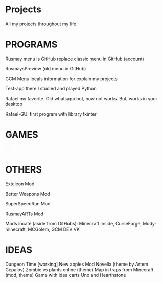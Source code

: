 # Projects
 All my projects throughout my life.

# PROGRAMS

Rusmay menu is GitHub replace classic menu in GitHub (account)

RusmaysPreview (old menu in GitHub)

GCM Menu locals information for explain my projects

Test-app there I studied and played Python

Rafael my favorite. Old whatsapp bot, now not works. But, works in your desktop

Rafael-GUI first program with library tkinter

# GAMES

--

# OTHERS

Exteleon Mod

Better Weapons Mod

SuperSpeedRun Mod

RusmayARTs Mod

Mods locate (aside from GitHubs): Minecraft Inside, CurseForge, Mody-minecraft, MCGolem, GCM DEV VK

# IDEAS

Dungeon Time [working]
New apples Mod
Novella (theme by Artem Gepalov)
Zombie vs plants online (theme)
Map in traps from Minecraft (mod, theme)
Game with idea carts Uno and Hearthstone
